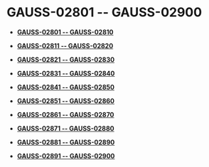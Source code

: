 # GAUSS-02801 -- GAUSS-02900<a name="EN-US_TOPIC_0302073214"></a>

-   **[GAUSS-02801 -- GAUSS-02810](gauss-02801----gauss-02810.md)**  

-   **[GAUSS-02811 -- GAUSS-02820](gauss-02811----gauss-02820.md)**  

-   **[GAUSS-02821 -- GAUSS-02830](gauss-02821----gauss-02830.md)**  

-   **[GAUSS-02831 -- GAUSS-02840](gauss-02831----gauss-02840.md)**  

-   **[GAUSS-02841 -- GAUSS-02850](gauss-02841----gauss-02850.md)**  

-   **[GAUSS-02851 -- GAUSS-02860](gauss-02851----gauss-02860.md)**  

-   **[GAUSS-02861 -- GAUSS-02870](gauss-02861----gauss-02870.md)**  

-   **[GAUSS-02871 -- GAUSS-02880](gauss-02871----gauss-02880.md)**  

-   **[GAUSS-02881 -- GAUSS-02890](gauss-02881----gauss-02890.md)**  

-   **[GAUSS-02891 -- GAUSS-02900](gauss-02891----gauss-02900.md)**  


